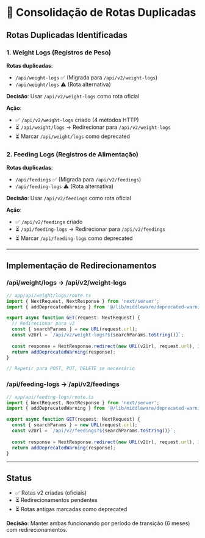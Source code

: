 # 🔄 Consolidação de Rotas Duplicadas

## Rotas Duplicadas Identificadas

### 1. Weight Logs (Registros de Peso)

**Rotas duplicadas**:
- `/api/weight-logs` ✅ (Migrada para `/api/v2/weight-logs`)
- `/api/weight/logs` ⚠️ (Rota alternativa)

**Decisão**: Usar `/api/v2/weight-logs` como rota oficial

**Ação**:
- ✅ `/api/v2/weight-logs` criado (4 métodos HTTP)
- ⏳ `/api/weight/logs` -> Redirecionar para `/api/v2/weight-logs`
- ⏳ Marcar `/api/weight/logs` como deprecated

### 2. Feeding Logs (Registros de Alimentação)

**Rotas duplicadas**:
- `/api/feedings` ✅ (Migrada para `/api/v2/feedings`)
- `/api/feeding-logs` ⚠️ (Rota alternativa)

**Decisão**: Usar `/api/v2/feedings` como rota oficial

**Ação**:
- ✅ `/api/v2/feedings` criado
- ⏳ `/api/feeding-logs` -> Redirecionar para `/api/v2/feedings`
- ⏳ Marcar `/api/feeding-logs` como deprecated

---

## Implementação de Redirecionamentos

### /api/weight/logs -> /api/v2/weight-logs

```typescript
// app/api/weight/logs/route.ts
import { NextRequest, NextResponse } from 'next/server';
import { addDeprecatedWarning } from '@/lib/middleware/deprecated-warning';

export async function GET(request: NextRequest) {
  // Redirecionar para v2
  const { searchParams } = new URL(request.url);
  const v2Url = `/api/v2/weight-logs?${searchParams.toString()}`;
  
  const response = NextResponse.redirect(new URL(v2Url, request.url), 308);
  return addDeprecatedWarning(response);
}

// Repetir para POST, PUT, DELETE se necessário
```

### /api/feeding-logs -> /api/v2/feedings

```typescript
// app/api/feeding-logs/route.ts
import { NextRequest, NextResponse } from 'next/server';
import { addDeprecatedWarning } from '@/lib/middleware/deprecated-warning';

export async function GET(request: NextRequest) {
  const { searchParams } = new URL(request.url);
  const v2Url = `/api/v2/feedings?${searchParams.toString()}`;
  
  const response = NextResponse.redirect(new URL(v2Url, request.url), 308);
  return addDeprecatedWarning(response);
}
```

---

## Status

- ✅ Rotas v2 criadas (oficiais)
- ⏳ Redirecionamentos pendentes
- ⏳ Rotas antigas marcadas como deprecated

**Decisão**: Manter ambas funcionando por período de transição (6 meses) com redirecionamentos.

